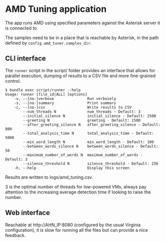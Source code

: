 # AMD Tuning application

The app runs AMD using specified parameters against the Asterisk server it is connected to.

The samples need to be in a place that is reachable by Asterisk, in the path defined by ```config.amd_tuner.samples_dir```.

## CLI interface

The ```runner``` script in the script/ folder provides an interface that allows for parallel execution, dumping of results to a CSV file and more fine-grained control.

```
$ bundle exec script/runner --help
Usage: runner [file_id|ALL] [options]
    -v, --[no-]verbose               Run verbosely
    -s, --[no-]summary               Print summary
    -c, --[no-]csv                   Write results to CSV
        --num_threads N              num_threads - Default: 3
        --initial_silence N          initial_silence - Default: 2500
        --greeting N                 greeting - Default: 1500
        --after_greeting_silence N   after_greeting_silence - Default: 800
        --total_analysis_time N      total_analysis_time - Default: 5000
        --min_word_length N          min_word_length - Default: 100
        --between_words_silence N    between_words_silence - Default: 50
        --maximum_number_of_words N  maximum_number_of_words - Default: 3
        --silence_threshold N        silence_threshold - Default: 256
    -h, --help                       Display this screen
```

Results are written to logs/amd_tuning.csv.

3 is the optimal number of threads for low-powered VMs, always pay attention to the increasing average detection time if looking to raise the number.

## Web interface

Reachable at http://AHN_IP:8080 (configured by the usual Virginia configuration), it is slow for running all the files but can provide a nice feedback.